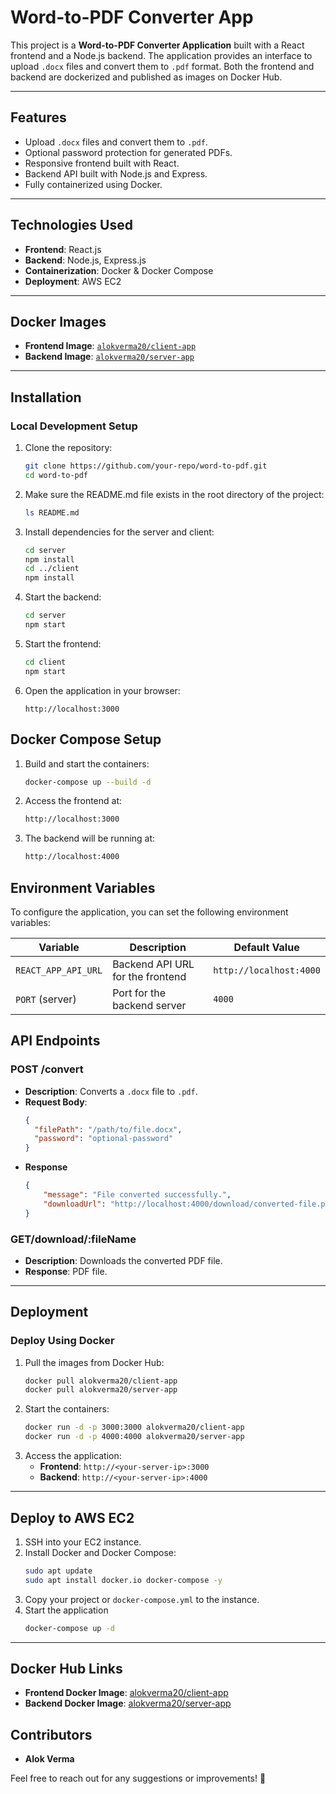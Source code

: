 # Word-to-PDF Converter App

This project is a **Word-to-PDF Converter Application** built with a React frontend and a Node.js backend. The application provides an interface to upload `.docx` files and convert them to `.pdf` format. Both the frontend and backend are dockerized and published as images on Docker Hub.

---

## **Features**
- Upload `.docx` files and convert them to `.pdf`.
- Optional password protection for generated PDFs.
- Responsive frontend built with React.
- Backend API built with Node.js and Express.
- Fully containerized using Docker.

---

## **Technologies Used**
- **Frontend**: React.js
- **Backend**: Node.js, Express.js
- **Containerization**: Docker & Docker Compose
- **Deployment**: AWS EC2

---

## **Docker Images**
- **Frontend Image**: [`alokverma20/client-app`](https://hub.docker.com/r/alokverma20/client-app)
- **Backend Image**: [`alokverma20/server-app`](https://hub.docker.com/r/alokverma20/server-app)

---

## **Installation**

### **Local Development Setup**
1. Clone the repository:
   ```bash
   git clone https://github.com/your-repo/word-to-pdf.git
   cd word-to-pdf
2. Make sure the README.md file exists in the root directory of the project:
    ```bash
    ls README.md
3. Install dependencies for the server and client:

    ```bash
    cd server
    npm install
    cd ../client
    npm install
4. Start the backend:

    ```bash
    cd server
    npm start
5. Start the frontend:
    ```bash
    cd client
    npm start
6. Open the application in your browser:

    ```
    http://localhost:3000

## **Docker Compose Setup**
1. Build and start the containers:
    ```bash
    docker-compose up --build -d
2. Access the frontend at:
    ```bash
    http://localhost:3000
3. The backend will be running at:
    ```bash
    http://localhost:4000

## **Environment Variables**

To configure the application, you can set the following environment variables:

| Variable           | Description                        | Default Value           |
|--------------------|------------------------------------|-------------------------|
| `REACT_APP_API_URL`| Backend API URL for the frontend   | `http://localhost:4000` |
| `PORT` (server)    | Port for the backend server        | `4000`                  |

## **API Endpoints**

### **POST /convert**
- **Description**: Converts a `.docx` file to `.pdf`.
- **Request Body**:
  ```json
  {
    "filePath": "/path/to/file.docx",
    "password": "optional-password"
  }
- **Response**
    ```json
    {
        "message": "File converted successfully.",
        "downloadUrl": "http://localhost:4000/download/converted-file.pdf"
    }

### **GET/download/:fileName**
- **Description**: Downloads the converted PDF file.
- **Response**: PDF file.

---

## **Deployment**
### **Deploy Using Docker**
1. Pull the images from Docker Hub:
    ```bash
    docker pull alokverma20/client-app
    docker pull alokverma20/server-app
2. Start the containers:
    ```bash
    docker run -d -p 3000:3000 alokverma20/client-app
    docker run -d -p 4000:4000 alokverma20/server-app
3. Access the application:
    - **Frontend**: `http://<your-server-ip>:3000`
    - **Backend**: `http://<your-server-ip>:4000`
---

## **Deploy to AWS EC2**
1. SSH into your EC2 instance.
2. Install Docker and Docker Compose:
    ```bash
    sudo apt update
    sudo apt install docker.io docker-compose -y
3. Copy your project or `docker-compose.yml` to the instance.
4. Start the application
    ```bash
    docker-compose up -d
---
## **Docker Hub Links**

- **Frontend Docker Image**: [alokverma20/client-app](https://hub.docker.com/r/alokverma20/client-app)
- **Backend Docker Image**: [alokverma20/server-app](https://hub.docker.com/r/alokverma20/server-app)
## **Contributors**
- **Alok Verma**

Feel free to reach out for any suggestions or improvements! 🚀
